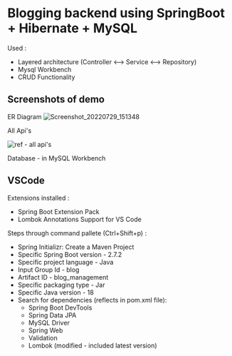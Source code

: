# Blogging backend using SpringBoot + Hibernate + MySQL

Used :
- Layered architecture (Controller <--> Service <--> Repository)
- Mysql Workbench
- CRUD Functionality

## Screenshots of demo

ER Diagram
![Screenshot_20220729_151348](https://user-images.githubusercontent.com/67866166/183232229-c80b5a2c-f129-4fe2-8fd1-818f236d9675.png)

All Api's

![ref - all api's](https://user-images.githubusercontent.com/67866166/183232231-c62b4784-e124-4c44-88fc-701872513672.png)

Database - in MySQL Workbench

## VSCode
Extensions installed :
- Spring Boot Extension Pack
- Lombok Annotations Support for VS Code

Steps through command pallete (Ctrl+Shift+p) :
- Spring Initializr: Create a Maven Project
- Specific Spring Boot version - 2.7.2
- Specific project  language - Java
- Input Group Id - blog
- Artifact ID - blog_management
- Specific packaging type - Jar
- Specific Java version - 18
- Search for dependencies (reflects in pom.xml file):
  - Spring Boot DevTools
  - Spring Data JPA
  - MySQL Driver
  - Spring Web
  - Validation
  - Lombok (modified - included latest version)
